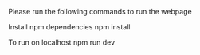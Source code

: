 Please run the following commands to run the webpage

Install npm dependencies
npm install

To run on localhost
npm run dev